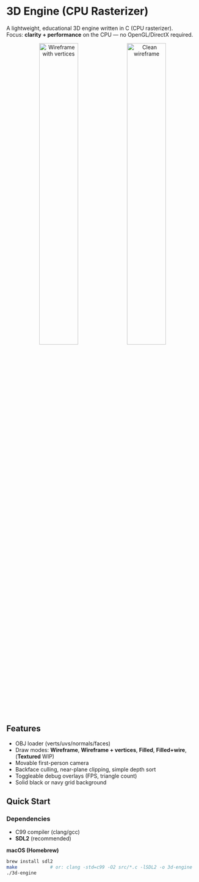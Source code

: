 <!-- 
# 3D Engine (CPU Rasterizer)

A lightweight, educational 3D engine written in C (CPU rasterizer).
Focus: **clarity + performance** on the CPU — no OpenGL/DirectX required.

<p align="center">
  <img images=OP_4.png width="45%" alt="Wireframe with vertices"/>
  <img images=OP_1.png width="45%" alt="Clean wireframe"/>
</p>

## Features
- OBJ loader (verts/uvs/normals/faces)
- Draw modes: **Wireframe**, **Wireframe + vertices**, **Filled**, **Filled+wire**, (**Textured** WIP)
- Movable first-person camera
- Backface culling, near-plane clipping, simple depth sort
- Toggleable debug overlays (FPS, triangle count)
- Solid black or navy grid background


## Quick Start

### Dependencies
- C99 compiler (clang/gcc)
- **SDL2** (recommended)

**macOS (Homebrew)**
```bash
brew install sdl2
make            # or: clang -std=c99 -O2 src/*.c -lSDL2 -o 3d-engine
./3d-engine -->


# 3D Engine (CPU Rasterizer)

A lightweight, educational 3D engine written in C (CPU rasterizer).  
Focus: **clarity + performance** on the CPU — no OpenGL/DirectX required.

<p align="center">
  <img src="image/OP_4.png" width="45%" alt="Wireframe with vertices"/>
  <img src="image/OP_1.png" width="45%" alt="Clean wireframe"/>
</p>


## Features
- OBJ loader (verts/uvs/normals/faces)
- Draw modes: **Wireframe**, **Wireframe + vertices**, **Filled**, **Filled+wire**, (**Textured** WIP)
- Movable first-person camera
- Backface culling, near-plane clipping, simple depth sort
- Toggleable debug overlays (FPS, triangle count)
- Solid black or navy grid background


## Quick Start

### Dependencies
- C99 compiler (clang/gcc)
- **SDL2** (recommended)

**macOS (Homebrew)**
```bash
brew install sdl2
make            # or: clang -std=c99 -O2 src/*.c -lSDL2 -o 3d-engine
./3d-engine
